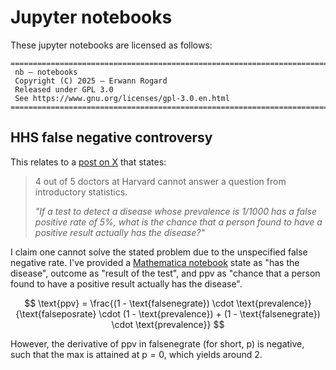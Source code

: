 # Jupyter notebooks

These jupyter notebooks are licensed as follows:

```plaintext
===============================================================================
 nb — notebooks
 Copyright (C) 2025 — Erwann Rogard
 Released under GPL 3.0
 See https://www.gnu.org/licenses/gpl-3.0.en.html
===============================================================================
```

## HHS false negative controversy

This relates to a [post on X](https://x.com/jeremykauffman/status/1898011686558196194) that states:  

> 4 out of 5 doctors at Harvard cannot answer a question from introductory statistics.  
>  
> *"If a test to detect a disease whose prevalence is 1/1000 has a false positive rate of 5%, what is the chance that a person found to have a positive result actually has the disease?"*

I claim one cannot solve the stated problem due to the unspecified false negative rate. I've provided a [Mathematica notebook](https://github.com/rogard/nb/blob/main/hhs-controv.ipynb) $\text{state}$ as "has the disease", $\text{outcome}$ as "result of the test", and $\text{ppv}$ as "chance that a person found to have a positive result actually has the disease".

$$
\text{ppv} = \frac{(1 - \text{falsenegrate}) \cdot \text{prevalence}}{\text{falseposrate} \cdot (1 - \text{prevalence}) + (1 - \text{falsenegrate}) \cdot \text{prevalence}}
$$

However, the derivative of $\text{ppv}$ in $\text{falsenegrate}$ (for short, $\text{p}$) is negative, such that the max is attained at $\text{p}=0$, which yields around $2%$.

